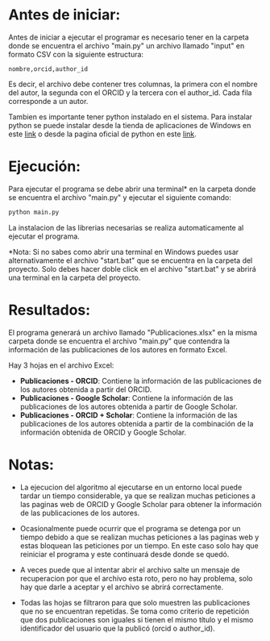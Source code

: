 # Antes de iniciar:
Antes de iniciar a ejecutar el programar es necesario tener en la carpeta donde se encuentra el archivo "main.py" un archivo llamado "input" en formato CSV con la siguiente estructura:
```csv
nombre,orcid,author_id
```

Es decir, el archivo debe contener tres columnas, la primera con el nombre del autor, la segunda con el ORCID y la tercera con el author_id. Cada fila corresponde a un autor.

Tambien es importante tener python instalado en el sistema. Para instalar python se puede instalar desde la tienda de aplicaciones de Windows en este [link](https://www.microsoft.com/es-es/p/python-39/9p7qfqmjrfp7?activetab=pivot:overviewtab) o desde la pagina oficial de python en este [link](https://www.python.org/downloads/).

# Ejecución:

Para ejecutar el programa se debe abrir una terminal* en la carpeta donde se encuentra el archivo "main.py" y ejecutar el siguiente comando:
```bash
python main.py
```
La instalacion de las librerias necesarias se realiza automaticamente al ejecutar el programa.

*Nota: Si no sabes como abrir una terminal en Windows puedes usar alternativamente el archivo "start.bat" que se encuentra en la carpeta del proyecto. Solo debes hacer doble click en el archivo "start.bat" y se abrirá una terminal en la carpeta del proyecto.

# Resultados:

El programa generará un archivo llamado "Publicaciones.xlsx" en la misma carpeta donde se encuentra el archivo "main.py" que contendra la información de las publicaciones de los autores en formato Excel.

Hay 3 hojas en el archivo Excel:

- **Publicaciones - ORCID**: Contiene la información de las publicaciones de los autores obtenida a partir del ORCID.
- **Publicaciones - Google Scholar**: Contiene la información de las publicaciones de los autores obtenida a partir de Google Scholar.
- **Publicaciones - ORCID + Scholar**: Contiene la información de las publicaciones de los autores obtenida a partir de la combinación de la información obtenida de ORCID y Google Scholar.

# Notas:

- La ejecucion del algoritmo al ejecutarse en un entorno local puede tardar un tiempo considerable, ya que se realizan muchas peticiones a las paginas web de ORCID y Google Scholar para obtener la información de las publicaciones de los autores. 

- Ocasionalmente puede ocurrir que el programa se detenga por un tiempo debido a que se realizan muchas peticiones a las paginas web y estas bloquean las peticiones por un tiempo. En este caso solo hay que reiniciar el programa y este continuará desde donde se quedó.

- A veces puede que al intentar abrir el archivo salte un mensaje de recuperacion por que el archivo esta roto, pero no hay problema, solo hay que darle a aceptar y el archivo se abrirá correctamente.

- Todas las hojas se filtraron para que solo muestren las publicaciones que no se encuentran repetidas. Se toma como criterio de repetición que dos publicaciones son iguales si tienen el mismo título y el mismo identificador del usuario que la publicó (orcid o author_id).
